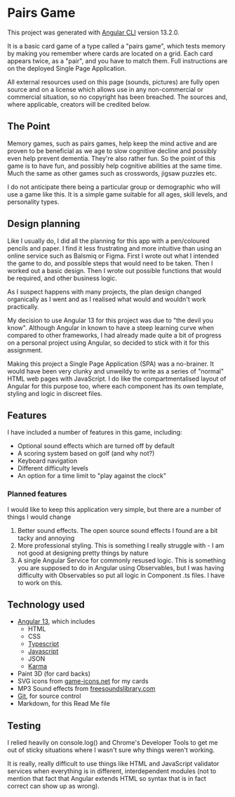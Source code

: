 # Pairs Game

This project was generated with [Angular CLI](https://github.com/angular/angular-cli) version 13.2.0.

It is a basic card game of a type called a "pairs game", which tests memory by making you remember where cards are located on a grid. Each card appears twice, as a "pair", and you have to match them. Full instructions are on the deployed Single Page Application.

All external resources used on this page (sounds, pictures) are fully open source and on a license which allows use in any non-commercial or commercial situation, so no copyright has been breached. The sources and, where applicable, creators will be credited below.



## The Point

Memory games, such as pairs games, help keep the mind active and are proven to be beneficial as we age to slow cognitive decline and possibly even help prevent dementia. They're also rather fun.  So the point of this game is to have fun, and possibly help cognitive abilities at the same time. Much the same as other games such as crosswords, jigsaw puzzles etc. 

I do not anticipate there being a particular group or demographic who will use a game like this. It is a simple game suitable for all ages, skill levels, and personality types.



## Design planning

Like I usually do, I did all the planning for this app with a pen/coloured pencils and paper. I find it less frustrating and more intuitive than using an online service such as Balsmiq or Figma. First I wrote out what I intended the game to do, and possible steps that would need to be taken. Then I worked out a basic design. Then I wrote out possible functions that would be required, and other business logic.

As I suspect happens with many projects, the plan design changed organically as I went and as I realised what would and wouldn't work practically.

My decision to use Angular 13 for this project was due to "the devil you know". Although Angular in known to have a steep learning curve when compared to other frameworks, I had already made quite a bit of progress on a personal project using Angular, so decided to stick with it for this assignment.

Making this project a Single Page Application (SPA) was a no-brainer. It would have been very clunky and unweildy to write as a series of "normal" HTML web pages with JavaScript. I do like the compartmentalised layout of Angular for this purpose too, where each component has its own template, styling and logic in discreet files.



## Features

I have included a number of features in this game, including:

- Optional sound effects which are turned off by default
- A scoring system based on golf (and why not?)
- Keyboard navigation
- Different difficulty levels
- An option for a time limit to "play against the clock"



### Planned features

I would like to keep this application very simple, but there are a number of things I would change

1. Better sound effects. The open source sound effects I found are a bit tacky and annoying
2. More professional styling. This is something I really struggle with - I am not good at designing pretty things by nature
3. A single Angular Service for commonly resused logic. This is something you are supposed to do in Angular using Observables, but I was having difficulty with Observables so put all logic in Component .ts files. I have to work on this.



## Technology used

- [Angular 13](https://angular.io/), which includes
    - HTML
    - CSS
    - [Typescript](https://www.typescriptlang.org/)
    - [Javascript](https://www.javascript.com/)
    - JSON
    - [Karma](https://www.npmjs.com/package/karma)
- Paint 3D (for card backs)
- SVG icons from [game-icons.net](https://game-icons.net/) for my cards
- MP3 Sound effects from [freesoundslibrary.com](https://www.freesoundslibrary.com/)
- [Git](https://github.com/), for source control
- Markdown, for this Read Me file



## Testing

I relied heavily on console.log() and Chrome's Developer Tools to get me out of sticky situations where I wasn't sure why things weren't working. 

It is really, really difficult to use things like HTML and JavaScript validator services when everything is in different, interdependent modules (not to mention that fact that Angular extends HTML so syntax that is in fact correct can show up as wrong).



